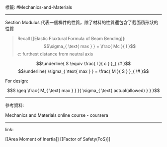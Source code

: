 標籤: #Mechanics-and-Materials 

---

Section Modulus 代表一個桿件的性質，除了材料的性質還包含了截面積形狀的性質

> Recall [[Elastic Fluxtural Formula of Beam Bending]]:
> $$\sigma_{ \text{ max } } = \frac{ Mc }{ I }$$
> $c$: furthest distance from neutral axis

$$\underline{ S \equiv \frac{ I }{ c } }_{ \# }$$
$$\underline{ \sigma_{ \text{ max } } = \frac{ M }{ S } }_{ \# }$$

For design:

$$S \geq \frac{ M_{ \text{ max } } }{ \sigma_{ \text{ actual(allowed) } } }$$

---

參考資料:

Mechanics and Materials online course - coursera

---

link:

[[Area Moment of Inertia]]
[[Factor of Safety(FoS)]]